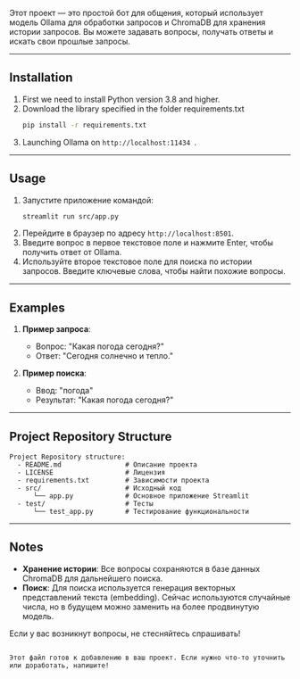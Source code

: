 

Этот проект — это простой бот для общения, который использует модель Ollama для обработки запросов и ChromaDB для хранения истории запросов. Вы можете задавать вопросы, получать ответы и искать свои прошлые запросы.

---

## Installation

1. First we need to install Python version 3.8 and higher.
2. Download the library specified in the folder requirements.txt
   ```bash
   pip install -r requirements.txt
   ```
3. Launching Ollama on `http://localhost:11434 `.

---

## Usage

1. Запустите приложение командой:
   ```bash
   streamlit run src/app.py
   ```
2. Перейдите в браузер по адресу `http://localhost:8501`.
3. Введите вопрос в первое текстовое поле и нажмите Enter, чтобы получить ответ от Ollama.
4. Используйте второе текстовое поле для поиска по истории запросов. Введите ключевые слова, чтобы найти похожие вопросы.

---

## Examples

1. **Пример запроса**:
   - Вопрос: "Какая погода сегодня?"
   - Ответ: "Сегодня солнечно и тепло."

2. **Пример поиска**:
   - Ввод: "погода"
   - Результат: "Какая погода сегодня?"

---

## Project Repository Structure

```
Project Repository structure:
  - README.md                # Описание проекта
  - LICENSE                  # Лицензия
  - requirements.txt         # Зависимости проекта
  - src/                     # Исходный код
      └── app.py             # Основное приложение Streamlit
  - test/                    # Тесты
      └── test_app.py        # Тестирование функциональности
```

---

## Notes

- **Хранение истории**: Все вопросы сохраняются в базе данных ChromaDB для дальнейшего поиска.
- **Поиск**: Для поиска используется генерация векторных представлений текста (embedding). Сейчас используются случайные числа, но в будущем можно заменить на более продвинутую модель.

Если у вас возникнут вопросы, не стесняйтесь спрашивать!
```

Этот файл готов к добавлению в ваш проект. Если нужно что-то уточнить или доработать, напишите!
